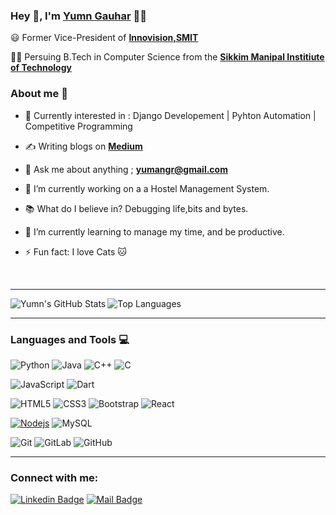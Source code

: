 ### Hey 👋, I'm [Yumn Gauhar](https://yumngauhar.live/) 👨‍💻



:smiley: Former Vice-President of **[Innovision,SMIT](https://innovision.cf/)** 

👨‍🎓 Persuing B.Tech in Computer Science from the **[Sikkim Manipal Institiute of Technology](https://smu.edu.in/smit.html/)** 

### About me :eyes:

- :dart: Currently interested in : Django Developement |  Pyhton Automation | Competitive Programming
- :writing_hand: Writing blogs on  **[Medium](https://medium.com/@)**
- :e-mail: Ask me about anything ; **[yumangr@gmail.com](yumangr@gmail.com)**

- 🔭 I’m currently working on a a Hostel Management System. 
- 📚 What do I believe in? Debugging life,bits and bytes.
- 🌱 I’m currently learning to manage my time, and be productive.
- ⚡ Fun fact: I love Cats 🐱


<br />

---
<img align="left" alt="Yumn's GitHub Stats" src="https://github-readme-stats-ten-roan.vercel.app/api?username=YuZaGa&show_icons=true&theme=vue&hide_border=false" />

<img align="center" alt="Top Languages" src="https://github-readme-stats-ten-roan.vercel.app/api/top-langs/?username=YuZaGa&layout=compact" />


---

### Languages and Tools :computer:

![Python](https://img.shields.io/badge/-Python-black?style=flat&logo=python) ![Java](https://img.shields.io/badge/Java-orange?style=flat&logo=java&logoColor=white&link=https://github.com/hritik5102) ![C++](https://img.shields.io/badge/-C++-00599C?style=flat&logo=c++&link=https://github.com/hritik5102) ![C](https://img.shields.io/badge/-A8B9CC?style=flat&logo=c&logoColor=white&link=https://github.com/hritik5102)

![JavaScript](https://img.shields.io/badge/-JavaScript-black?style=flat&logo=javascript&link=https://github.com/hritik5102) ![Dart](https://img.shields.io/badge/-Dart-0175C2?style=flat&logo=dart&link=https://github.com/hritik5102)

![HTML5](https://img.shields.io/badge/-HTML5-E34F26?style=flat&logo=html5&logoColor=white&link=https://github.com/hritik5102)  ![CSS3](https://img.shields.io/badge/-CSS3-1572B6?style=flat&logo=css3&link=https://github.com/hritik5102) ![Bootstrap](https://img.shields.io/badge/-Bootstrap-563D7C?style=flat&logo=bootstrap&link=https://github.com/hritik5102) ![React](https://img.shields.io/badge/-React-black?style=flat&logo=react&link=https://github.com/hritik5102) 

[![Nodejs](https://img.shields.io/badge/-Nodejs-black?style=flat&logo=Node.js&link=https://github.com/hritik5102)](https://github.com/hritik5102) ![MySQL](https://img.shields.io/badge/-MySQL-black?style=flat&logo=mysql&link=https://github.com/hritik5102)

![Git](https://img.shields.io/badge/-Git-black?style=flat&logo=git&link=https://github.com/hritik5102) ![GitLab](https://img.shields.io/badge/-GitLab-FCA121?style=flat&logo=gitlab&link=https://github.com/hritik5102) ![GitHub](https://img.shields.io/badge/-GitHub-181717?style=flat&logo=github&link=https://github.com/hritik5102)


---

### Connect with me:
[![Linkedin Badge](https://img.shields.io/badge/-Yumn-0e76a8?style=flat&labelColor=0e76a8&logo=linkedin&logoColor=white)][linkedin] [![Mail Badge](https://img.shields.io/badge/-@retarded_potential-e84393?style=flat&labelColor=e84393&logo=instagram&logoColor=white)][instagram]
<br />
<br />



<!--Links -->
[instagram]: https://www.instagram.com/retarded_potential/
[linkedin]: https://linkedin.com/in/yumn-gauhar
[github]: https://github.com/YuZaGa/
